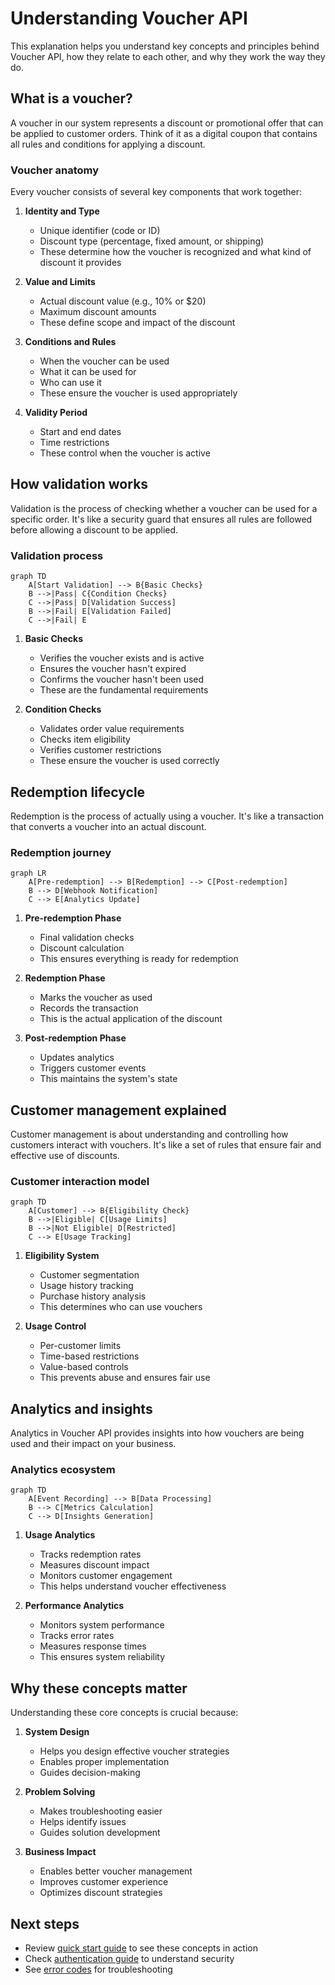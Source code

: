 # Understanding Voucher API

This explanation helps you understand key concepts and principles behind Voucher API, how they relate to each other, and why they work the way they do.

## What is a voucher?

A voucher in our system represents a discount or promotional offer that can be applied to customer orders. Think of it as a digital coupon that contains all rules and conditions for applying a discount.

### Voucher anatomy

Every voucher consists of several key components that work together:

1. **Identity and Type**
   - Unique identifier (code or ID)
   - Discount type (percentage, fixed amount, or shipping)
   - These determine how the voucher is recognized and what kind of discount it provides

2. **Value and Limits**
   - Actual discount value (e.g., 10% or $20)
   - Maximum discount amounts
   - These define scope and impact of the discount

3. **Conditions and Rules**
   - When the voucher can be used
   - What it can be used for
   - Who can use it
   - These ensure the voucher is used appropriately

4. **Validity Period**
   - Start and end dates
   - Time restrictions
   - These control when the voucher is active

## How validation works

Validation is the process of checking whether a voucher can be used for a specific order. It's like a security guard that ensures all rules are followed before allowing a discount to be applied.

### Validation process

```mermaid
graph TD
    A[Start Validation] --> B{Basic Checks}
    B -->|Pass| C{Condition Checks}
    C -->|Pass| D[Validation Success]
    B -->|Fail| E[Validation Failed]
    C -->|Fail| E
```

1. **Basic Checks**
   - Verifies the voucher exists and is active
   - Ensures the voucher hasn't expired
   - Confirms the voucher hasn't been used
   - These are the fundamental requirements

2. **Condition Checks**
   - Validates order value requirements
   - Checks item eligibility
   - Verifies customer restrictions
   - These ensure the voucher is used correctly

## Redemption lifecycle

Redemption is the process of actually using a voucher. It's like a transaction that converts a voucher into an actual discount.

### Redemption journey

```mermaid
graph LR
    A[Pre-redemption] --> B[Redemption] --> C[Post-redemption]
    B --> D[Webhook Notification]
    C --> E[Analytics Update]
```

1. **Pre-redemption Phase**
   - Final validation checks
   - Discount calculation
   - This ensures everything is ready for redemption

2. **Redemption Phase**
   - Marks the voucher as used
   - Records the transaction
   - This is the actual application of the discount

3. **Post-redemption Phase**
   - Updates analytics
   - Triggers customer events
   - This maintains the system's state

## Customer management explained

Customer management is about understanding and controlling how customers interact with vouchers. It's like a set of rules that ensure fair and effective use of discounts.

### Customer interaction model

```mermaid
graph TD
    A[Customer] --> B{Eligibility Check}
    B -->|Eligible| C[Usage Limits]
    B -->|Not Eligible| D[Restricted]
    C --> E[Usage Tracking]
```

1. **Eligibility System**
   - Customer segmentation
   - Usage history tracking
   - Purchase history analysis
   - This determines who can use vouchers

2. **Usage Control**
   - Per-customer limits
   - Time-based restrictions
   - Value-based controls
   - This prevents abuse and ensures fair use

## Analytics and insights

Analytics in Voucher API provides insights into how vouchers are being used and their impact on your business.

### Analytics ecosystem

```mermaid
graph TD
    A[Event Recording] --> B[Data Processing]
    B --> C[Metrics Calculation]
    C --> D[Insights Generation]
```

1. **Usage Analytics**
   - Tracks redemption rates
   - Measures discount impact
   - Monitors customer engagement
   - This helps understand voucher effectiveness

2. **Performance Analytics**
   - Monitors system performance
   - Tracks error rates
   - Measures response times
   - This ensures system reliability

## Why these concepts matter

Understanding these core concepts is crucial because:

1. **System Design**
   - Helps you design effective voucher strategies
   - Enables proper implementation
   - Guides decision-making

2. **Problem Solving**
   - Makes troubleshooting easier
   - Helps identify issues
   - Guides solution development

3. **Business Impact**
   - Enables better voucher management
   - Improves customer experience
   - Optimizes discount strategies

## Next steps

- Review [quick start guide](quick-start.md) to see these concepts in action
- Check [authentication guide](authentication.md) to understand security
- See [error codes](../reference/errors.md) for troubleshooting
